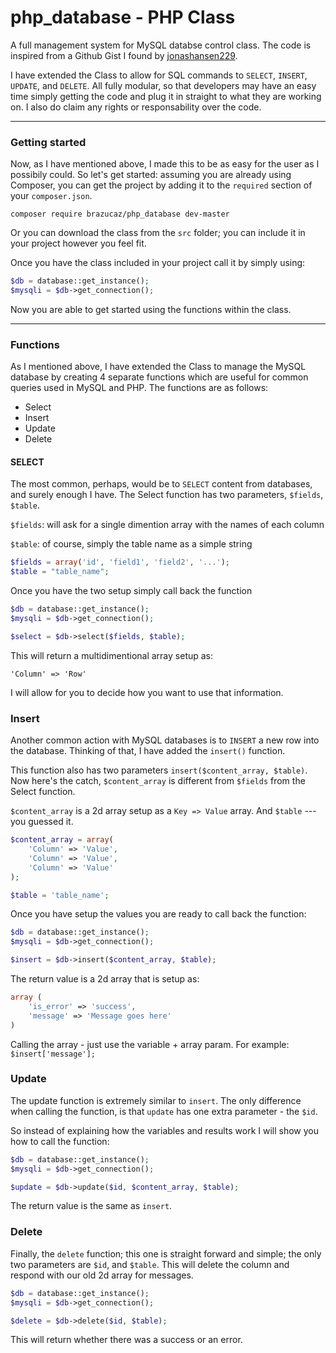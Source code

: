 # php_database - PHP Class
A full management system for MySQL databse control class. The code is inspired from a Github Gist I found by [jonashansen229](https://gist.github.com/jonashansen229/4534794).

I have extended the Class to allow for SQL commands to `SELECT`, `INSERT`, `UPDATE`, and `DELETE`. All fully modular, so that developers may have an easy time simply getting the code and plug it in straight to what they are working on. I also do claim any rights or responsability over the code.

---

### Getting started

Now, as I have mentioned above, I made this to be as easy for the user as I possibily could. So let's get started: assuming you are already using Composer, you can get the project by adding it to the `required` section of your `composer.json`.

```
composer require brazucaz/php_database dev-master
```

Or you can download the class from the `src` folder; you can include it in your project however you feel fit.

Once you have the class included in your project call it by simply using:

```php
$db = database::get_instance();
$mysqli = $db->get_connection();
```

Now you are able to get started using the functions within the class.

---

### Functions

As I mentioned above, I have extended the Class to manage the MySQL database by creating 4 separate functions which are useful for common queries used in MySQL and PHP. The functions are as follows:

* Select
* Insert
* Update
* Delete

#### SELECT

The most common, perhaps, would be to `SELECT` content from databases, and surely enough I have. The Select function has two parameters, `$fields`, `$table`.


`$fields`: will ask for a single dimention array with the names of each column

`$table`: of course, simply the table name as a simple string

```php
$fields = array('id', 'field1', 'field2', '...');
$table = "table_name";
```
Once you have the two setup simply call back the function

```php
$db = database::get_instance();
$mysqli = $db->get_connection();

$select = $db->select($fields, $table);
```

This will return a multidimentional array setup as:

```
'Column' => 'Row'
```

I will allow for you to decide how you want to use that information.

### Insert

Another common action with MySQL databases is to `INSERT` a new row into the database. Thinking of that, I have added the `insert()` function.

This function also has two parameters `insert($content_array, $table)`. Now here's the catch, `$content_array` is different from `$fields` from the Select function.

`$content_array` is a 2d array setup as a `Key => Value` array. And `$table` --- you guessed it.

```php
$content_array = array(
    'Column' => 'Value',
    'Column' => 'Value',
    'Column' => 'Value'
);

$table = 'table_name';
```

Once you have setup the values you are ready to call back the function:

```php
$db = database::get_instance();
$mysqli = $db->get_connection();

$insert = $db->insert($content_array, $table);
```

The return value is a 2d array that is setup as:

```php
array (
    'is_error' => 'success',
    'message' => 'Message goes here'
)
```

Calling the array - just use the variable + array param. For example: `$insert['message'];`

### Update

The update function is extremely similar to `insert`. The only difference when calling the function, is that `update` has one extra parameter - the `$id`.

So instead of explaining how the variables and results work I will show you how to call the function:

```php
$db = database::get_instance();
$mysqli = $db->get_connection();

$update = $db->update($id, $content_array, $table);
```

The return value is the same as `insert`.

### Delete

Finally, the `delete` function; this one is straight forward and simple; the only two parameters are `$id`, and `$table`. This will delete the column and respond with our old 2d array for messages.

```php
$db = database::get_instance();
$mysqli = $db->get_connection();

$delete = $db->delete($id, $table);
```

This will return whether there was a success or an error.
